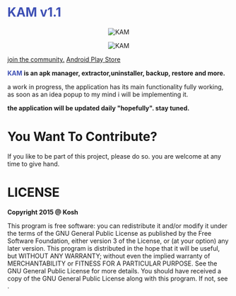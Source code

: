 <h1 style="color:#3F51B5;">KAM v1.1</h1>
<p align="center">
  <img src="https://github.com/k0shk0sh/KAM/blob/master/app/src/main/res/mipmap-xxxhdpi/ic_launcher.png" alt="KAM" />
</p>
<p align="center">
  <img src="https://github.com/k0shk0sh/KAM/blob/master/art/1024x500.png" alt="KAM" />
</p>

<p>
<a href="https://plus.google.com/communities/103843793170863977653">join the community.</a>
<a href="https://play.google.com/store/apps/details?id=com.fast.access.kam">Android Play Store</a>
</p>
<b><span style="color:#3F51B5;">KAM</span> is an apk manager, extractor,uninstaller, backup, restore and more.</b>
<p>a work in progress, the application has its main functionality fully working, as soon as an idea popup to my mind i will be implementing it.</p>
<p><b>the application will be updated daily "hopefully". stay tuned.</b></p>
<h1>You Want To Contribute?</h1>
<p>If you like to be part of this project, please do so. you are welcome at any time to give hand.</p>
<h1>LICENSE</h1>
<p>
<b>Copyright 2015 @ Kosh</b>
<p>This program is free software: you can redistribute it and/or modify
it under the terms of the GNU General Public License as published by
the Free Software Foundation, either version 3 of the License, or
(at your option) any later version.
This program is distributed in the hope that it will be useful,
but WITHOUT ANY WARRANTY; without even the implied warranty of
MERCHANTABILITY or FITNESS FOR A PARTICULAR PURPOSE.  See the
GNU General Public License for more details.
You should have received a copy of the GNU General Public License
along with this program.  If not, see <http://www.gnu.org/licenses/>.</p>
</p>
